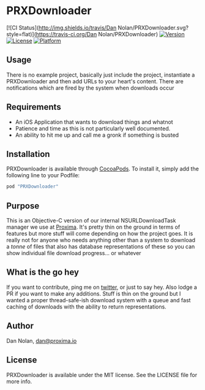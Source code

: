 # PRXDownloader

[![CI Status](http://img.shields.io/travis/Dan Nolan/PRXDownloader.svg?style=flat)](https://travis-ci.org/Dan Nolan/PRXDownloader)
[![Version](https://img.shields.io/cocoapods/v/PRXDownloader.svg?style=flat)](http://cocoapods.org/pods/PRXDownloader)
[![License](https://img.shields.io/cocoapods/l/PRXDownloader.svg?style=flat)](http://cocoapods.org/pods/PRXDownloader)
[![Platform](https://img.shields.io/cocoapods/p/PRXDownloader.svg?style=flat)](http://cocoapods.org/pods/PRXDownloader)

## Usage

There is no example project, basically just include the project, instantiate a PRXDownloader and then add URLs to your heart's content. There are notifications which are fired by the system when downloads occur

## Requirements

- An iOS Application that wants to download things and whatnot
- Patience and time as this is not particularly well documented.
- An ability to hit me up and call me a gronk if something is busted

## Installation

PRXDownloader is available through [CocoaPods](http://cocoapods.org). To install
it, simply add the following line to your Podfile:

```ruby
pod "PRXDownloader"
```

## Purpose

This is an Objective-C version of our internal NSURLDownloadTask manager we use at [Proxima](http://proxima.io). It's pretty thin on the ground in terms of features but more stuff will come depending on how the project goes. It is really not for anyone who needs anything other than a system to download a *tonne* of files that also has database representations of these so you can show individual file download progress... or whatever

## What is the go hey

If you want to contribute, ping me on [twitter](http://twitter.com/dannolan), or just to say hey. Also lodge a PR if you want to make any additions. Stuff is thin on the ground but I wanted a proper thread-safe-ish download system with a queue and fast caching of downloads with the ability to return representations.


## Author

Dan Nolan, dan@proxima.io

## License

PRXDownloader is available under the MIT license. See the LICENSE file for more info.
